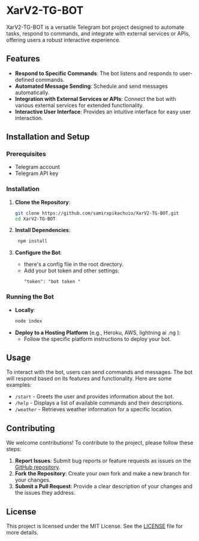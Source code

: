 # XarV2-TG-BOT

XarV2-TG-BOT is a versatile Telegram bot project designed to automate tasks, respond to commands, and integrate with external services or APIs, offering users a robust interactive experience.

## Features

- **Respond to Specific Commands**: The bot listens and responds to user-defined commands.
- **Automated Message Sending**: Schedule and send messages automatically.
- **Integration with External Services or APIs**: Connect the bot with various external services for extended functionality.
- **Interactive User Interface**: Provides an intuitive interface for easy user interaction.

## Installation and Setup

### Prerequisites

- Telegram account
- Telegram API key

### Installation

1. **Clone the Repository**:
   ```sh
   git clone https://github.com/samirxpikachuio/XarV2-TG-BOT.git
   cd XarV2-TG-BOT
   ```
   
2. **Install Dependencies**:
   ```sh
    npm install 
   ```

3. **Configure the Bot**:
   - there's a config file in the root directory.
   - Add your bot token and other settings:
     ```
     "token": "bot token "
     ```

### Running the Bot

- **Locally**:
  ```sh
  node index 
  ```
- **Deploy to a Hosting Platform** (e.g., Heroku, AWS, lightning ai .ng ):
  - Follow the specific platform instructions to deploy your bot.

## Usage

To interact with the bot, users can send commands and messages. The bot will respond based on its features and functionality. Here are some examples:

- `/start` - Greets the user and provides information about the bot.
- `/help` - Displays a list of available commands and their descriptions.
- `/weather` - Retrieves weather information for a specific location.

## Contributing

We welcome contributions! To contribute to the project, please follow these steps:

1. **Report Issues**: Submit bug reports or feature requests as issues on the [GitHub repository](https://github.com/samirxpikachuio/XarV2/issues).
2. **Fork the Repository**: Create your own fork and make a new branch for your changes.
3. **Submit a Pull Request**: Provide a clear description of your changes and the issues they address.

## License

This project is licensed under the MIT License. See the [LICENSE](LICENSE) file for more details.

